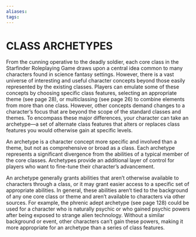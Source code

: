 ```yaml
---
aliases: 
tags: 
---
```

# CLASS ARCHETYPES
From the cunning operative to the deadly soldier, each core class in the Starfinder Roleplaying Game draws upon a central idea common to many characters found in science fantasy settings. However, there is a vast universe of interesting and useful character concepts beyond those easily represented by the existing classes. Players can emulate some of these concepts by choosing specific class features, selecting an appropriate theme (see page 28), or multiclassing (see page 26) to combine elements from more than one class. However, other concepts demand changes to a character’s focus that are beyond the scope of the standard classes and themes. To encompass these major differences, your character can take an archetype—a set of alternate class features that alters or replaces class features you would otherwise gain at specific levels.  
  
An archetype is a character concept more specific and involved than a theme, but not as comprehensive or broad as a class. Each archetype represents a significant divergence from the abilities of a typical member of the core classes. Archetypes provide an additional layer of control for players who want to fine-tune their character’s advancement.  
  
An archetype generally grants abilities that aren’t otherwise available to characters through a class, or it may grant easier access to a specific set of appropriate abilities. In general, these abilities aren’t tied to the background of any one core class or theme and aren’t available to characters via other sources. For example, the phrenic adept archetype (see page 128) could be used for a character who is naturally psychic or who gained psychic powers after being exposed to strange alien technology. Without a similar background or event, other characters can’t gain these powers, making it more appropriate for an archetype than a series of class features.
